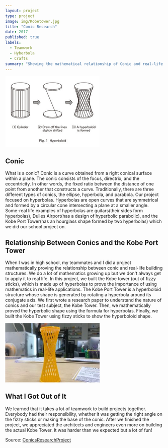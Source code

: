 ```yaml
---
layout: project
type: project
image: img/Kobetower.jpg
title: "Conic Research"
date: 2017
published: true
labels:
  - Teamwork
  - Hyberbola
  - Crafts
summary: "Showing the mathematical relationship of Conic and real-life structures by building the Kobe Tower."
---
```


<img class="img-fluid" src="../img/kobe tower build.jpg">

## Conic

What is a conic? Conic is a curve obtained from a right conical surface within a plane. The conic consists of the focus, directrix, and the eccentricity. In other words, the fixed ratio between the distance of one point from another that constructs a curve. Traditionally, there are three different types of conics, the ellipse, hyperbola, and parabola. Our project focused on hyperbolas. Hyperbolas are open curves that are symmetrical and formed by a circular cone intersecting a plane at a smaller angle. Some-real life examples of hyperbolas are guitars(their sides form hyperbolas), Dulles Airport(has a design of hyperbolic parabolic), and the Kobe Port Tower(has an hourglass shape formed by two hyperbolas) which we did our school project on.

## Relationship Between Conics and the Kobe Port Tower

When I was in high school, my teammates and I did a project mathematically proving the relationship between conic and real-life building structures. We do a lot of mathematics growing up but we don't always get to apply it to real life. In this project, we built the Kobe tower (out of fizzy sticks), which is made up of hyperbolas to prove the importance of using mathematics in real-life applications. The Kobe Port Tower is a hyperboloid structure whose shape is generated by rotating a hyperbola around its conjugate axis. We first wrote a research paper to understand the nature of conics and our test subject, the Kobe Tower. Then, we mathematically proved the hyperbolic shape using the formula for hyperbolas. Finally, we built the Kobe Tower using fizzy sticks to show the hyperboloid shape.

<img class="img-fluid" src="../img/hyperboloid.jpg">

## What I Got Out of It

We learned that it takes a lot of teamwork to build projects together. Everybody had their responsibility, whether it was getting the right angle on the fizzy sticks or making the base of the conic. After we finished the project, we appreciated the architects and engineers even more on building the actual Kobe Tower. It was harder than we expected but a lot of fun!

Source: <a href="https://docs.google.com/document/d/10mhWSKnGa7CArvrl5f9c4nQA1JNdS-x9plqarP4X58w/edit?usp=sharing"><i class="large github icon "></i>ConicsResearchProject</a>
